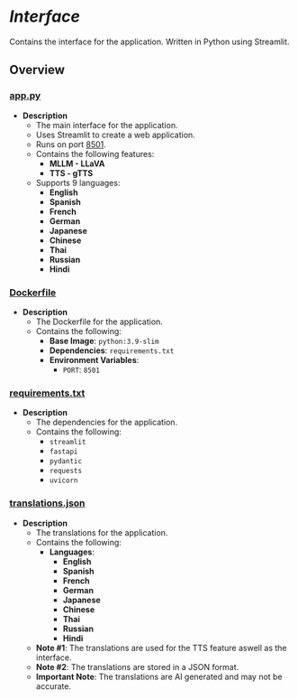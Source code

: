 # ***Interface***

Contains the interface for the application.
Written in Python using Streamlit.


## **Overview**
### [**app.py**](app.py)
- **Description**
  - The main interface for the application.
  - Uses Streamlit to create a web application.
  - Runs on port [8501](http://localhost:8501).
  - Contains the following features:
    - **MLLM - LLaVA**
    - **TTS - gTTS**
  - Supports 9 languages:
    - **English**
    - **Spanish**
    - **French**
    - **German**
    - **Japanese**
    - **Chinese**
    - **Thai**
    - **Russian**
    - **Hindi**

### [**Dockerfile**](Dockerfile)
- **Description**
  - The Dockerfile for the application.
  - Contains the following:
    - **Base Image**: `python:3.9-slim`
    - **Dependencies**: `requirements.txt`
    - **Environment Variables**:
      - `PORT`: `8501`

### [**requirements.txt**](requirements.txt)
- **Description**
  - The dependencies for the application.
  - Contains the following:
    - `streamlit`
    - `fastapi`
    - `pydantic`
    - `requests`
    - `uvicorn`

### [**translations.json**](translations.json)
- **Description**
  - The translations for the application.
  - Contains the following:
    - **Languages**:
      - **English**
      - **Spanish**
      - **French**
      - **German**
      - **Japanese**
      - **Chinese**
      - **Thai**
      - **Russian**
      - **Hindi**
  - **Note #1**: The translations are used for the TTS feature aswell as the interface.
  - **Note #2**: The translations are stored in a JSON format.
  - **Important Note**: The translations are AI generated and may not be accurate.